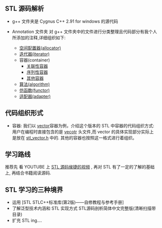 ## STL 源码解析

* g++  文件夹是 Cygnus C++ 2.91 for windows 的源代码

* Annotation 文件夹 对 g++ 文件夹中的文件进行分类整理且代码部分有我个人所添加的注释,详细组织如下:
    * [空间配置器(allocator)](Annotation/allocator)
    * [迭代器(iterator)](Annotation/iterator)
    * 容器(container) 
        - [关联性容器](Annotation/container/associative_container)
        - [序列性容器](Annotation/container/sequence_container)
        - [其他容器](Annotation/container/other_container)        
    * [算法(algorithm)](Annotation/algorithm)
    * [仿函数(functor)](Annotation/functor)
    <!-- 没提供字符串 functor -->
    * [适配器(adapter)](Annotation/adapter)
## 代码组织形式
- 容器:
    我们以 [vector](/Annotation/container/sequence_container/vector/)容器为例，介绍这个版本的 STL 中容器的代码组织方式: 
    用户在编程时直接包含的是 [vecotr](/Annotation/container/sequence_container/vector/vector) 头文件,而 vector 的具体实现部分实际上是放在 [stl_vector.h](/Annotation/container/sequence_container/vector/stl_vector.h) 中的. 其他的容器也按照这一格式进行着组织。

## 学习路线
推荐先 看 YOUTUBE 上 [STL 源码侯捷的视频](https://www.youtube.com/watch?v=Edcwv38c7d4&list=PLTcwR9j5y6W2Bf4S-qi0HBQlHXQVFoJrP) , 再对 STL 有了一定的了解的基础上, 再结合书籍阅读源码.

## STL 学习的三种境界
 - 运用 
     [STL STLC++标准库(第2版)——自修教程与参考手册]
 - 了解泛型技术内涵和 STL 实现方式 
     STL源码剖析简体中文完整版(清晰扫描带目录)
 - 扩充 STL
     ing....
